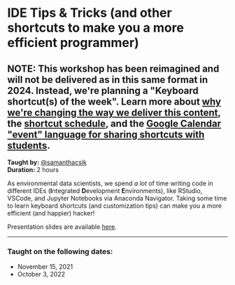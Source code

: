 # IDE Tips & Tricks (and other shortcuts to make you a more efficient programmer)

## NOTE: This workshop has been reimagined and will not be delivered as in this same format in 2024. Instead, we're planning a "Keyboard shortcut(s) of the week". Learn more about [why we're changing the way we deliver this content](https://github.com/UCSB-MEDS/IDE-tips-and-tricks/wiki/Updated-Approach-for-Delivering-IDE-Tips-&-Tricks---Keyboard-Shortcuts#what-is-this), the [shortcut schedule](https://github.com/UCSB-MEDS/IDE-tips-and-tricks/wiki/Updated-Approach-for-Delivering-IDE-Tips-&-Tricks---Keyboard-Shortcuts#proposed-summer-schedule-of-shortcuts), and the [Google Calendar "event" language for sharing shortcuts with students](https://github.com/UCSB-MEDS/IDE-tips-and-tricks/wiki/Updated-Approach-for-Delivering-IDE-Tips-&-Tricks---Keyboard-Shortcuts#calendar-events).

**Taught by:** [@samanthacsik](https://github.com/samanthacsik)  
**Duration:** 2 hours

As environmental data scientists, we spend *a lot* of time writing code in different IDEs (**I**ntegrated **D**evelopment **E**nvironments), like RStudio, VSCode, and Jupyter Notebooks via Anaconda Navigator. Taking some time to learn keyboard shortcuts (and customization tips) can make you a more efficient (and happier) hacker!

Presentation slides are available [here](https://ucsb-meds.github.io/IDE-tips-and-tricks/#/title-slide).

---

### Taught on the following dates:

- November 15, 2021
- October 3, 2022  
